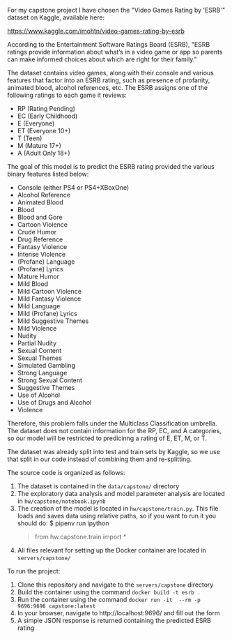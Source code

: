 For my capstone project I have chosen the "Video Games Rating by 'ESRB'"
dataset on Kaggle, available here: 

  https://www.kaggle.com/imohtn/video-games-rating-by-esrb

According to the Entertainment Software Ratings Board (ESRB), "ESRB 
ratings provide information about what’s in a video game or app so 
parents can make informed choices about which are right for their 
family."

The dataset contains video games, along with their console and various
features that factor into an ESRB rating, such as presence of profanity,
animated blood, alcohol references, etc. The ESRB assigns one of the
following ratings to each game it reviews:

  * RP  (Rating Pending)
  * EC  (Early Childhood)
  * E   (Everyone)
  * ET  (Everyone 10+)
  * T   (Teen)
  * M   (Mature 17+)
  * A   (Adult Only 18+)

The goal of this model is to predict the ESRB rating provided the
various binary features listed below:

  * Console (either PS4 or PS4+XBoxOne)
  * Alcohol Reference
  * Animated Blood
  * Blood
  * Blood and Gore
  * Cartoon Violence
  * Crude Humor
  * Drug Reference
  * Fantasy Violence
  * Intense Violence
  * (Profane) Language
  * (Profane) Lyrics
  * Mature Humor
  * Mild Blood
  * Mild Cartoon Violence
  * Mild Fantasy Violence
  * Mild Language
  * Mild (Profane) Lyrics
  * Mild Suggestive Themes
  * Mild Violence
  * Nudity
  * Partial Nudity
  * Sexual Content
  * Sexual Themes
  * Simulated Gambling
  * Strong Language
  * Strong Sexual Content
  * Suggestive Themes
  * Use of Alcohol
  * Use of Drugs and Alcohol
  * Violence 

Therefore, this problem falls under the Multiclass Classification
umbrella. The dataset does not contain information for the RP, EC, and
A categories, so our model will be restricted to predicinng a rating of
E, ET, M, or T.

The dataset was already split into test and train sets by Kaggle, so we
use that split in our code instead of combining them and re-splitting.

The source code is organized as follows:

  1) The dataset is contained in the `data/capstone/` directory
  1) The exploratory data analysis and model parameter analysis are located in `hw/capstone/notebook.ipynb`
  2) The creation of the model is located in `hw/capstone/train.py`. This file loads and saves data using
     relative paths, so if you want to run it you should do:
      $ pipenv run ipython
      > from hw.capstone.train import *
  3) All files relevant for setting up the Docker container are located in `servers/capstone/`
   
To run the project:

  1) Clone this repository and navigate to the `servers/capstone` directory
  2) Build the container using the command `docker build -t esrb .`
  3) Run the container using the command `docker run -it  --rm -p 9696:9696 capstone:latest`
  4) In your browser, navigate to http://localhost:9696/ and fill out the form
  5) A simple JSON response is returned containing the predicted ESRB rating
